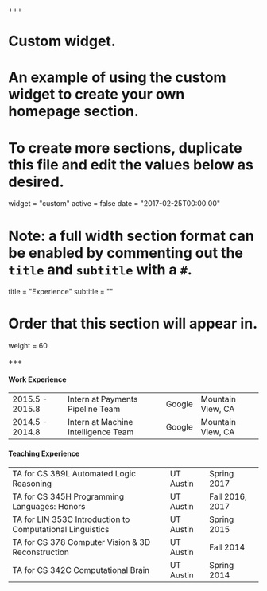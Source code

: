 +++
# Custom widget.
# An example of using the custom widget to create your own homepage section.
# To create more sections, duplicate this file and edit the values below as desired.
widget = "custom"
active = false
date = "2017-02-25T00:00:00"

# Note: a full width section format can be enabled by commenting out the `title` and `subtitle` with a `#`.
title = "Experience"
subtitle = ""

# Order that this section will appear in.
weight = 60

+++

#### Work Experience

|                 |                                     |        |                    |
| --------------- | ----------------------------------- | ------ | ------------------ |
| 2015.5 - 2015.8 | Intern at Payments Pipeline Team    | Google | Mountain View, CA  |
| 2014.5 - 2014.8 | Intern at Machine Intelligence Team | Google | Mountain View, CA  |

#### Teaching Experience

|                                                           |           |                 |
| --------------------------------------------------------- | --------- | --------------- |
| TA for CS 389L Automated Logic Reasoning                  | UT Austin | Spring 2017     |
| TA for CS 345H Programming Languages: Honors              | UT Austin | Fall 2016, 2017 |
| TA for LIN 353C Introduction to Computational Linguistics | UT Austin | Spring 2015     |
| TA for CS 378 Computer Vision & 3D Reconstruction         | UT Austin | Fall 2014       |
| TA for CS 342C Computational Brain                        | UT Austin | Spring 2014     |

